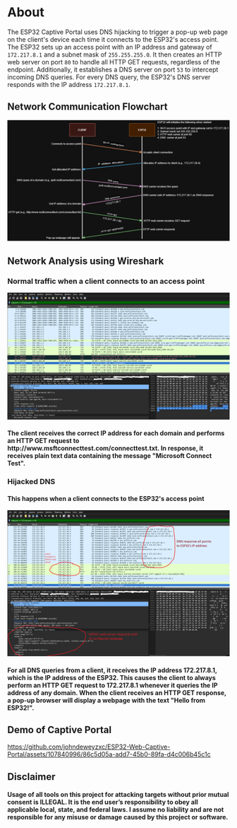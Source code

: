 # About

The ESP32 Captive Portal uses DNS hijacking to trigger a pop-up web page on the client's device each time it connects to the ESP32's access point. The ESP32 sets up an access point with an IP address and gateway of `172.217.8.1` and a subnet mask of `255.255.255.0`. It then creates an HTTP web server on port `80` to handle all HTTP GET requests, regardless of the endpoint. Additionally, it establishes a DNS server on port `53` to intercept incoming DNS queries. For every DNS query, the ESP32's DNS server responds with the IP address `172.217.8.1`.

## Network Communication Flowchart

<div align="center">
    <img src="visuals/Captive Portal.png">
</div>

## Network Analysis using Wireshark

### Normal traffic when a client connects to an access point

<div align="center">
    <img src="visuals/packet-capture/Normal.png">
</div>

<h4>
    The client receives the correct IP address for each domain and performs an HTTP GET request to http://www.msftconnecttest.com/connecttest.txt. In response, it receives plain text data containing the message "Microsoft Connect Test".
</h4>

### Hijacked DNS

<h4>This happens when a client connects to the ESP32's access point</h4>
<div align="center">
    <img src="visuals/packet-capture/Abnormal.png">
</div>
<h4>
    For all DNS queries from a client, it receives the IP address 172.217.8.1, which is the IP address of the ESP32. This causes the client to always perform an HTTP GET request to 172.217.8.1 whenever it queries the IP address of any domain. When the client receives an HTTP GET response, a pop-up browser will display a webpage with the text "Hello from ESP32!".
</h4>

## Demo of Captive Portal

https://github.com/johndeweyzxc/ESP32-Web-Captive-Portal/assets/107840996/86c5d05a-add7-45b0-89fa-d4c006b45c1c

## Disclaimer

<h4 align="start">
    Usage of all tools on this project for attacking targets without prior mutual consent is ILLEGAL. It is the end user’s responsibility to obey all applicable local, state, and federal laws. I assume no liability and are not responsible for any misuse or damage caused by this project or software.
</h4>
